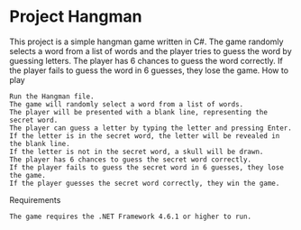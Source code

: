 # Project Hangman

This project is a simple hangman game written in C#. The game randomly selects a word from a list of words and the player tries to guess the word by guessing letters. The player has 6 chances to guess the word correctly. If the player fails to guess the word in 6 guesses, they lose the game.
How to play

    Run the Hangman file.
    The game will randomly select a word from a list of words.
    The player will be presented with a blank line, representing the secret word.
    The player can guess a letter by typing the letter and pressing Enter.
    If the letter is in the secret word, the letter will be revealed in the blank line.
    If the letter is not in the secret word, a skull will be drawn.
    The player has 6 chances to guess the secret word correctly.
    If the player fails to guess the secret word in 6 guesses, they lose the game.
    If the player guesses the secret word correctly, they win the game.

Requirements

    The game requires the .NET Framework 4.6.1 or higher to run.
